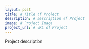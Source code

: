 ```yaml
---
layout: post
title: # Title of Project
description: # Description of Project
image: # Project Image
project_url: # URL of Project
---
```


Project description